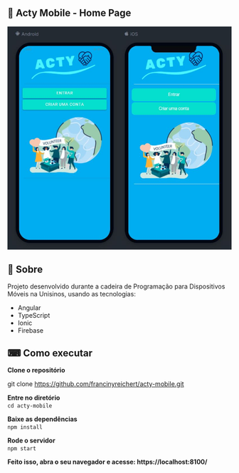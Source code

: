 
<h2>📱 Acty Mobile - Home Page </h2> 
<p align="center">
  <img src="https://github.com/francinyreichert/acty-mobile/blob/master/public/images/home.JPG?raw=true" width="700" style="max-width:100%;">
 </p>
<h2> 📖 Sobre</h2> 
  <p>Projeto desenvolvido durante a cadeira de Programação para Dispositivos Móveis na Unisinos, usando as tecnologias:</p>
  <ul>
    <li> Angular </li>
    <li> TypeScript </li>
    <li> Ionic </li>
    <li> Firebase </li>
  </ul>
  
<h2>⌨ Como executar </h2>
<strong>Clone o repositório</strong>
<p>git clone <a href="https://github.com/francinyreichert/acty-mobile.git">https://github.com/francinyreichert/acty-mobile.git</a></p>

<strong>Entre no diretório</strong><br>
 <code>cd acty-mobile </code>

<strong>Baixe as dependências</strong><br>
 <code>npm install </code>

<strong>Rode o servidor</strong><br>
  <code>npm start</code>

<strong>Feito isso, abra o seu navegador e acesse: https://localhost:8100/</strong>
